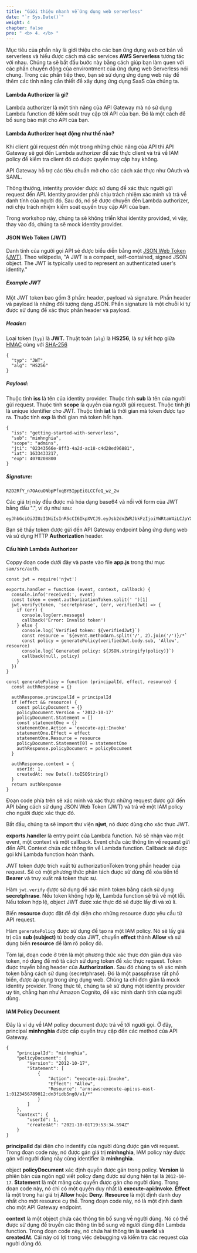 ```yaml
---
title: "Giới thiệu nhanh về ứng dụng web serverless"
date: "`r Sys.Date()`"
weight: 4
chapter: false
pre: " <b> 4. </b> "
---
```


Mục tiêu của phần này là giới thiệu cho các bạn ứng dụng web cơ bản về serverless và hiểu được cách mà các services **AWS Serverless** tương tác với nhau. Chúng ta sẽ bắt đầu bước này bằng cách giúp bạn làm quen với các phần chuyển động của environtment của ứng dụng web Serverless nói chung. Trong các phần tiếp theo, bạn sẽ sử dụng ứng dụng web này để thêm các tính năng cần thiết để xây dựng ứng dụng SaaS của chúng ta.

#### Lambda Authorizer là gì?

Lambda authorizer là một tính năng của API Gateway mà nó sử dụng Lambda function để kiểm soát truy cập tới API của bạn. Đó là một cách để bổ sung bảo mật cho API của bạn.

#### Lambda Authorizer hoạt động như thế nào?

Khi client gửi request đến một trong những chức năng của API thì API Gateway sẽ gọi đến Lambda authorizer để xác thực client và trả về IAM policy để kiểm tra client đó có được quyền truy cập hay không.

API Gateway hỗ trợ các tiêu chuẩn mở cho các cách xác thực như OAuth và SAML.

Thông thường, intentity provider được sử dụng để xác thực người gửi request đến API. Identity provider phải chịu trách nhiệm xác minh và trả về danh tính của người đó. Sau đó, nó sẽ được chuyến đền Lambda authorizer, nơi chịu trách nhiệm kiểm soát quyền truy cập API của bạn.

Trong workshop này, chúng ta sẽ không triển khai identity provided, vì vậy, thay vào đó, chúng ta sẽ mock identity provider.

#### JSON Web Token (JWT)

Danh tính của người gọi API sẽ được biểu diễn bằng một [JSON Web Token (JWT)](https://en.wikipedia.org/wiki/JSON_Web_Token). Theo wikipedia, "A JWT is a compact, self-contained, signed JSON object. The JWT is typically used to represent an authenticated user's identity."

##### **Example JWT**

Một JWT token bao gồm 3 phần: header, payload và signature. Phần header và payload là những đối tượng dạng JSON. Phần signature là một chuỗi kí tự được sử dụng để xác thực phần header và payload.

##### **Header:**

Loại token (`typ`) là **JWT.** Thuật toán (`alg`) là **HS256**, là sự kết hợp giữa [HMAC](https://en.wikipedia.org/wiki/HMAC) cùng với [SHA-256](https://en.wikipedia.org/wiki/SHA-2)

```
{
  "typ": "JWT",
  "alg": "HS256"
}
```

##### **Payload:**

Thuộc tính **iss** là tên của identity provider. Thuộc tính **sub** là tên của người gửi request. Thuộc tính **scope** là quyền của người gửi request. Thuộc tính **jti** là unique identifier cho JWT. Thuộc tính **iat** là thời gian mà token được tạo ra. Thuộc tính **exp** là thời gian mà token hết hạn.

```
{
  "iss": "getting-started-with-serverless",
  "sub": "minhnghia",
  "scope": "admins",
  "jti": "02343566e-8ff3-4a2d-ac18-c4d28ed96881",
  "iat": 1633433217,
  "exp": 4070208800
}
```

##### **Signature:**

```
R2D2RfY_n7OAcuONbpPfxqBY5IppEiGLCCfeQ_wz_2w
```

Các giá trị này đều được mã hóa dạng base64 và nối với form của JWT bằng dấu ".", ví dụ như sau:

```
eyJhbGciOiJIUzI1NiIsInR5cCI6IkpXVCJ9.eyJsb2dnZWRJbkFzIjoiYWRtaW4iLCJpYXQiOjE0MjI3Nzk2Mzh9.gzSraSYS8EXBxLN_oWnFSRgCzcmJmMjLiuyu5CSpyHI
```

Bạn sẽ thấy token được gửi đến API Gateway endpoint bằng ứng dụng web và sử dụng HTTP **Authorization** header.

#### Cấu hình Lambda Authorizer

Coppy đoạn code dưới đây và paste vào file **app.js** trong thư mục `sam/src/auth`.

```
const jwt = require('njwt')

exports.handler = function (event, context, callback) {
  console.info('received:', event)
  const token = event.authorizationToken.split(' ')[1]
  jwt.verify(token, 'secretphrase', (err, verifiedJwt) => {
    if (err) {
      console.log(err.message)
      callback('Error: Invalid token')
    } else {
      console.log(`Verified token: ${verifiedJwt}`)
      const resource = `${event.methodArn.split('/', 2).join('/')}/*`
      const policy = generatePolicy(verifiedJwt.body.sub, 'Allow', resource)
      console.log(`Generated policy: ${JSON.stringify(policy)}`)
      callback(null, policy)
    }
  })
}

const generatePolicy = function (principalId, effect, resource) {
  const authResponse = {}

  authResponse.principalId = principalId
  if (effect && resource) {
    const policyDocument = {}
    policyDocument.Version = '2012-10-17'
    policyDocument.Statement = []
    const statementOne = {}
    statementOne.Action = 'execute-api:Invoke'
    statementOne.Effect = effect
    statementOne.Resource = resource
    policyDocument.Statement[0] = statementOne
    authResponse.policyDocument = policyDocument
  }

  authResponse.context = {
    userId: 1,
    createdAt: new Date().toISOString()
  }
  return authResponse
}

```

Đoạn code phía trên sẽ xác minh và xác thực những request được gửi đến API bằng cách sử dụng JSON Web Token (JWT) và trả về một IAM policy cho người được xác thực đó.

Bắt đầu, chúng ta sẽ import thư viện **njwt**, nó được dùng cho xác thực JWT.

**exports.handler** là entry point của Lambda function. Nó sẽ nhận vào một event, một context và một callback. Event chứa các thông tin về request gửi đến API. Context chứa các thông tin về Lambda function. Callback sẽ được gọi khi Lambda function hoàn thành.

JWT token được trích xuất từ authorizationToken trong phần header của request. Sẽ có một phương thức phân tách được sử dùng để xóa tiền tố **Bearer** và truy xuất mã token thực sự.

Hàm `jwt.verify` được sử dụng để xác minh token bằng cách sử dụng **secretphrase**. Nếu token không hợp lệ, Lambda function sẽ trả về một lỗi. Nếu token hợp lệ, object JWT được xác thực đó sẽ được lấy đi và xử lí.

Biến **resource** được đặt để đại diện cho những resource được yêu cầu từ API request.

Hàm `generatePolicy` được sử dụng để tạo ra một IAM policy. Nó sẽ lấy giá trị của **sub (subject)** từ body của JWT, chuyển **effect** thành **Allow** và sử dụng biến **resource** để làm rõ policy đó.

Tóm lại, đoạn code ở trên là một phương thức xác thực đơn giản dựa vào token, nó dùng để mô tả cách sử dụng token để xác thực request. Token được truyền bằng header của **Authorization.** Sau đó chúng ta sẽ xác minh token bằng cách sử dụng (secretphrase). Đó là một passphrase rất phổ biến, được áp dụng trong ứng dụng web. Chúng ta chỉ đơn giản là mock identity provider. Trong thực tế, chúng ta sẽ sử dụng một identity provider uy tín, chẳng hạn như Amazon Cognito, để xác minh danh tính của người dùng.

#### IAM Policy Document

Đây là ví dụ về IAM policy document được trả về tới người gọi. Ở đây, principal **minhnghia** được cấp quyền truy cập đến các method của API Gateway.

```
{
    "principalId": "minhnghia",
    "policyDocument": {
        "Version": "2012-10-17",
        "Statement": [
            {
                "Action": "execute-api:Invoke",
                "Effect": "Allow",
                "Resource": "arn:aws:execute-api:us-east-1:0123456789012:dn3fidb5ng0/v1/*"
            }
        ]
    },
    "context": {
        "userId": 1,
        "createdAt": "2021-10-01T19:53:34.594Z"
    }
}

```

**principalId** đại diện cho indentify của người dùng được gán với request. Trong đoạn code này, nó được gán giá trị **minhnghia**, IAM policy này được gán với người dùng này cùng identifier là **minhnghia**.

object **policyDocument** xác định quyền được gán trong policy. **Version** là phiên bản của ngôn ngữ viết policy đang được sử dụng hiện tại là `2012-10-17`. **Statement** là một mảng các quyền được gán cho người dùng. Trong đoạn code này, nó chỉ có một quyền duy nhất là **execute-api:Invoke**. **Effect** là một trong hai giá trị **Allow** hoặc **Deny**. **Resource** là một định danh duy nhất cho một resource cụ thể. Trong đoạn code này, nó là một định danh cho một API Gateway endpoint.

**context** là một object chứa các thông tin bổ sung về người dùng. Nó có thể được sử dụng để truyền các thông tin bổ sung về người dùng đến Lambda function. Trong đoạn code này, nó chứa hai thông tin là **userId** và **createdAt**. Cái này có lợi trong việc debugging và kiểm tra các request của người dùng đó.
